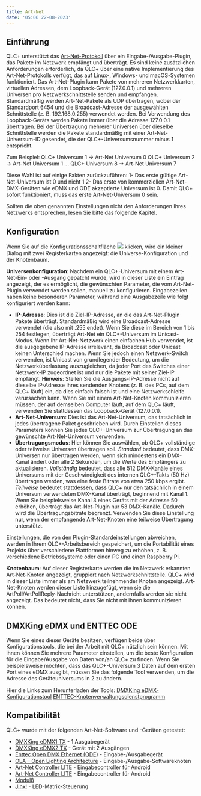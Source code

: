 ```yaml
---
title: Art-Net
date: '05:06 22-08-2023'
---
```


Einführung
------------

QLC+ unterstützt das [Art-Net-Protokoll](https://en.wikipedia.org/wiki/Art-Net) über ein Eingabe-/Ausgabe-Plugin, das Pakete im Netzwerk empfängt und überträgt.
Es sind keine zusätzlichen Anforderungen erforderlich, da QLC+ über eine native Implementierung des Art-Net-Protokolls verfügt, das auf Linux-, Windows- und macOS-Systemen funktioniert.
Das Art-Net-Plugin kann Pakete von mehreren Netzwerkkarten, virtuellen Adressen, dem Loopback-Gerät (127.0.0.1) und mehreren Universen pro Netzwerkschnittstelle senden und empfangen.
Standardmäßig werden Art-Net-Pakete als UDP übertragen, wobei der Standardport 6454 und die Broadcast-Adresse der ausgewählten Schnittstelle (z. B. 192.168.0.255) verwendet werden. Bei Verwendung des Loopback-Geräts werden Pakete immer über die Adresse 127.0.0.1 übertragen.
Bei der Übertragung mehrerer Universen über dieselbe Schnittstelle werden die Pakete standardmäßig mit einer Art-Net-Universum-ID gesendet, die der QLC+-Universumsnummer minus 1 entspricht.

Zum Beispiel:
QLC+ Universum 1 -> Art-Net Universum 0
QLC+ Universum 2 -> Art-Net Universum 1
...
QLC+ Universum 8 -> Art-Net Universum 7

Diese Wahl ist auf einige Fakten zurückzuführen:
1- Das erste gültige Art-Net-Universum ist 0 und nicht 1
2- Das erste von kommerziellen Art-Net-DMX-Geräten wie eDMX und ODE akzeptierte Universum ist 0. Damit QLC+ sofort funktioniert, muss das erste Art-Net-Universum 0 sein.

Sollten die oben genannten Einstellungen nicht den Anforderungen Ihres Netzwerks entsprechen, lesen Sie bitte das folgende Kapitel.

Konfiguration
-------------

Wenn Sie auf die Konfigurationsschaltfläche ![](/basics/configure.png) klicken, wird ein kleiner Dialog mit zwei Registerkarten angezeigt: die Universe-Konfiguration und der Knotenbaum.

**Universenkonfiguration**: Nachdem ein QLC+-Universum mit einem Art-Net-Ein- oder -Ausgang gepatcht wurde, wird in dieser Liste ein Eintrag angezeigt, der es ermöglicht, die gewünschten Parameter, die vom Art-Net-Plugin verwendet werden sollen, manuell zu konfigurieren.
Eingabezeilen haben keine besonderen Parameter, während eine Ausgabezeile wie folgt konfiguriert werden kann:

* **IP-Adresse**: Dies ist die Ziel-IP-Adresse, an die das Art-Net-Plugin Pakete überträgt. Standardmäßig wird eine Broadcast-Adresse verwendet (die also mit .255 endet). Wenn Sie diese im Bereich von 1 bis 254 festlegen, überträgt Art-Net ein QLC+-Universum im Unicast-Modus. Wenn Ihr Art-Net-Netzwerk einen einfachen Hub verwendet, ist die ausgegebene IP-Adresse irrelevant, da Broadcast oder Unicast keinen Unterschied machen. Wenn Sie jedoch einen Netzwerk-Switch verwenden, ist Unicast von grundlegender Bedeutung, um die Netzwerküberlastung auszugleichen, da jeder Port des Switches einer Netzwerk-IP zugeordnet ist und nur die Pakete mit seiner Ziel-IP empfängt.
    **Hinweis**: Stellen Sie die Ausgangs-IP-Adresse nicht auf dieselbe IP-Adresse Ihres sendenden Knotens (z. B. des PCs, auf dem QLC+ läuft) ein, da dies einfach falsch ist und eine Netzwerkschleife verursachen kann. Wenn Sie mit einem Art-Net-Knoten kommunizieren müssen, der auf demselben Computer läuft, auf dem QLC+ läuft, verwenden Sie stattdessen das Loopback-Gerät (127.0.0.1).
* **Art-Net-Universum**: Dies ist das Art-Net-Universum, das tatsächlich in jedes übertragene Paket geschrieben wird. Durch Einstellen dieses Parameters können Sie jedes QLC+-Universum zur Übertragung an das gewünschte Art-Net-Universum verwenden.
* **Übertragungsmodus**: Hier können Sie auswählen, ob QLC+ vollständige oder teilweise Universen übertragen soll.
    _Standard_ bedeutet, dass DMX-Universen nur übertragen werden, wenn sich mindestens ein DMX-Kanal ändert oder alle 2 Sekunden, um die Werte des Empfängers zu aktualisieren.
    _Vollständig_ bedeutet, dass alle 512 DMX-Kanäle eines Universums mit der Geschwindigkeit des internen QLC+-Takts (50 Hz) übertragen werden, was eine feste Bitrate von etwa 250 kbps ergibt.
    _Teilweise_ bedeutet stattdessen, dass QLC+ nur den tatsächlich in einem Universum verwendeten DMX-Kanal überträgt, beginnend mit Kanal 1. Wenn Sie beispielsweise Kanal 3 eines Geräts mit der Adresse 50 erhöhen, überträgt das Art-Net-Plugin nur 53 DMX-Kanäle. Dadurch wird die Übertragungsbitrate begrenzt. Verwenden Sie diese Einstellung nur, wenn der empfangende Art-Net-Knoten eine teilweise Übertragung unterstützt.

Einstellungen, die von den Plugin-Standardeinstellungen abweichen, werden in Ihrem QLC+-Arbeitsbereich gespeichert, um die Portabilität eines Projekts über verschiedene Plattformen hinweg zu erhöhen, z. B. verschiedene Betriebssysteme oder einen PC und einen Raspberry Pi.

**Knotenbaum**: Auf dieser Registerkarte werden die im Netzwerk erkannten Art-Net-Knoten angezeigt, gruppiert nach Netzwerkschnittstelle.
QLC+ wird in dieser Liste immer als am Netzwerk teilnehmender Knoten angezeigt.
Art-Net-Knoten werden dieser Liste hinzugefügt, wenn sie die ArtPoll/ArtPollReply-Nachricht unterstützen, andernfalls werden sie nicht angezeigt. Das bedeutet nicht, dass Sie nicht mit ihnen kommunizieren können.

DMXKing eDMX und ENTTEC ODE
---------------------------

Wenn Sie eines dieser Geräte besitzen, verfügen beide über Konfigurationstools, die bei der Arbeit mit QLC+ nützlich sein können. Mit ihnen können Sie mehrere Parameter einstellen, um die beste Konfiguration für die Eingabe/Ausgabe von Daten von/an QLC+ zu finden.
Wenn Sie beispielsweise möchten, dass das QLC+-Universum 3 Daten auf dem ersten Port eines eDMX ausgibt, müssen Sie das folgende Tool verwenden, um die Adresse des Geräteuniversums in 2 zu ändern.

Hier die Links zum Herunterladen der Tools:
[DMXKing eDMX-Konfigurationstool](https://dmxking.com/downloads/eDMX_Configuration.zip)
[ENTTEC-Knotenverwaltungsdienstprogramm](https://www.enttec.com/?main_menu=Products&pn=79001)

Kompatibilität
-------------

QLC+ wurde mit der folgenden Art-Net-Software und -Geräten getestet:

* [DMXKing eDMX1 TX](https://dmxking.com/artnetsacn/edmx1-max) \- 1 Ausgabegerät
* [DMXKing eDMX2 TX](https://dmxking.com/artnetsacn/edmx2-max) \- Gerät mit 2 Ausgängen
* [Enttec Open DMX Ethernet (ODE)](https://www.enttec.com/index.php?main_menu=Products&pn=70305) \- Eingabe-/Ausgabegerät
* [OLA – Open Lighting Architecture](https://wiki.openlighting.org/index.php/Open_Lighting_Architecture) \- Eingabe-/Ausgabe-Softwareknoten
* [Art-Net Controller LITE](https://sites.google.com/site/artnetcontroller/) \- Eingabecontroller für Android
* [Art-Net Controller LITE](https://play.google.com/store/apps/details?id=com.chfsoft.artnet_dmx_Lite&noprocess) \- Eingabecontroller für Android
* [Modul8](https://www.garagecube.com/modul8/)
* [Jinx!](https://live-leds.de/) \- LED-Matrix-Steuerung